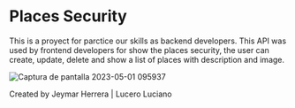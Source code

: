 # Places Security

This is a proyect for parctice our skills as backend developers. 
This API was used by frontend developers for show the places security, 
the user can create, update, delete and show a list of places with description and image. 


![Captura de pantalla 2023-05-01 095937](https://github.com/LuceroLuciano/proyecto-lugatres-seguros-v3/assets/83784155/508160fe-237e-43fa-b160-1bdf61f96d86)

Created by Jeymar Herrera | Lucero Luciano
